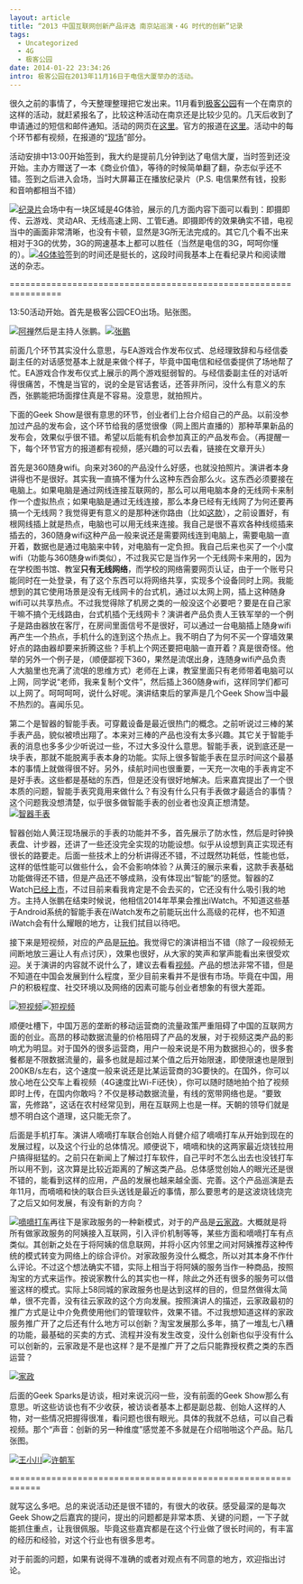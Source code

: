 ```yaml
---
layout: article
title: “2013 中国互联网创新产品评选 南京站巡演・4G 时代的创新”记录
tags:
  - Uncategorized
  - 4G
  - 极客公园
date: 2014-01-22 23:34:26
intro: 极客公园在2013年11月16日于电信大厦举办的活动。
---
```


很久之前的事情了，今天整理整理把它发出来。11月看到[极客公园](http://www.geekpark.net/)有一个在南京的这样的活动，就赶紧报名了，比较这种活动在南京还是比较少见的。几天后收到了申请通过的短信和邮件通知。活动的网页在[这里](http://www.geekpark.net/event/detail/190844)。官方的报道在[这里](http://www.geekpark.net/event/review/190844)。活动中的每个环节都有视频，在报道的“[现场](http://www.geekpark.net/event/review/190844#Plot1)”部分。

活动安排中13:00开始签到，我大约是提前几分钟到达了电信大厦，当时签到还没开始。主办方赠送了一本《商业价值》，等待的时候简单翻了翻，杂志似乎还不错。签到之后进入会场，当时大屏幕正在播放纪录片（P.S. 电信果然有钱，投影和音响都相当不错）

[![纪录片](http://ww1.sinaimg.cn/large/005yyi5Jjw1eiq59fkl7pj30m80goq6i.jpg)](http://ww1.sinaimg.cn/large/005yyi5Jjw1eiq59fkl7pj30m80goq6i.jpg)会场中有一块区域是4G体验，展示的几方面内容下面可以看到：即摄即传、云游戏、灵动AR、无线高速上网、工管E通。即摄即传的效果确实不错，电视当中的画面非常清晰，也没有卡顿，显然是3G所无法完成的。其它几个看不出来相对于3G的优势，3G的网速基本上都可以胜任（当然是电信的3G，呵呵你懂的）。[![4G体验](http://ww4.sinaimg.cn/large/005yyi5Jjw1eiq59hdtenj30m80gon00.jpg)](http://ww4.sinaimg.cn/large/005yyi5Jjw1eiq59hdtenj30m80gon00.jpg)签到的时间还是挺长的，这段时间我基本上在看纪录片和阅读赠送的杂志。

================================================================

13:50活动开始。首先是极客公园CEO出场。贴张图。

[![阿禅](http://ww1.sinaimg.cn/large/005yyi5Jjw1eiq59fvlkkj30m80go41g.jpg)](http://ww1.sinaimg.cn/large/005yyi5Jjw1eiq59fvlkkj30m80go41g.jpg)然后是主持人张鹏。[![张鹏](http://ww3.sinaimg.cn/large/005yyi5Jjw1eiq59gmkbqj30m80gotbg.jpg)](http://ww3.sinaimg.cn/large/005yyi5Jjw1eiq59gmkbqj30m80gotbg.jpg)

前面几个环节其实没什么意思，与EA游戏合作发布仪式、总经理致辞和与经信委副主任的对话感觉基本上就是来做个样子，毕竟中国电信和经信委提供了场地帮了忙。EA游戏合作发布仪式上展示的两个游戏挺弱智的。与经信委副主任的对话听得很痛苦，不愧是当官的，说的全是官话套话，还答非所问，没什么有意义的东西，张鹏能把场面撑住真是不容易。没意思，就拍照片。

下面的Geek Show是很有意思的环节，创业者们上台介绍自己的产品。以前没参加过产品的发布会，这个环节给我的感觉很像（网上图片直播的）那种苹果新品的发布会，效果似乎很不错。希望以后能有机会参加真正的产品发布会。（再提醒一下，每个环节官方的报道都有视频，感兴趣的可以去看，链接在文章开头）

首先是360随身wifi。向来对360的产品没什么好感，也就没拍照片。演讲者本身讲得也不是很好。其实我一直搞不懂为什么这种东西会那么火。这东西必须要接在电脑上。如果电脑是通过网线连接互联网的，那么可以用电脑本身的无线网卡来制作一个虚拟热点；如果电脑是通过无线连接，那么本身已经有无线网了为何还要再搞一个无线网？我觉得更有意义的是那种迷你路由（比如[这款](http://www.amazon.cn/dp/B005YUBY24)），之前设置好，有根网线插上就是热点，电脑也可以用无线来连接。我自己是很不喜欢各种线缆插来插去的，360随身wifi这种产品一般来说还是需要网线连到电脑上，需要电脑一直开着，数据也是通过电脑来中转，对电脑有一定负担。我自己后来也买了一个小度wifi（功能与360随身wifi类似），不过我买它是当作另一个无线网卡来用的，因为在学校图书馆、教室**只有无线网络**，而学校的网络需要网页认证，由于一个账号只能同时在一处登录，有了这个东西可以将网络共享，实现多个设备同时上网。我能想到的其它使用场景是没有无线网卡的台式机，通过以太网上网，插上这种随身wifi可以共享热点。不过我觉得除了机房之类的一般没这个必要吧？要是在自己家干嘛不搞个无线路由，台式机插个无线网卡？演讲者产品负责人王铁军举的一个例子是路由器放在客厅，在房间里面信号不是很好，可以通过一台电脑插上随身wifi再产生一个热点，手机什么的连到这个热点上。我不明白了为何不买一个穿墙效果好点的路由器却要来折腾这些？手机上个网还要把电脑一直开着？真是很奇怪。他举的另外一个例子是，（顺便鄙视下360，果然是流氓出身，连随身wifi产品负责人大脑里也充满了流氓的思维方式）老师在上课，教室里面只有老师带着电脑可以上网，同学说“老师，我来复制个文件”，然后插上360随身wifi，这样同学们都可以上网了。呵呵呵呵，说什么好呢。演讲结束后的掌声是几个Geek Show当中最不热烈的。喜闻乐见。

第二个是智器的智能手表。可穿戴设备是最近很热门的概念。之前听说过三棒的某手表产品，貌似被喷出翔了。本来对三棒的产品也没有太多兴趣。其它关于智能手表的消息也多多少少听说过一些，不过大多没什么意思。智能手表，说到底还是一块手表，那就不能脱离手表本身的功能。实际上很多智能手表在显示时间这个最基本的事情上就做得很不好。另外，续航时间也很重要，一天充一次电的手表肯定不是好手表。这些都是基础的东西，但是还没有很好地解决。后来嘉宾提出了一个很本质的问题，智能手表究竟用来做什么？有没有什么只有手表做才最适合的事情？这个问题我没想清楚，似乎很多做智能手表的创业者也没真正想清楚。[![智器手表](http://ww3.sinaimg.cn/large/005yyi5Jjw1eiq59gpkurj30m80go0v7.jpg)](http://ww3.sinaimg.cn/large/005yyi5Jjw1eiq59gpkurj30m80go0v7.jpg)

智器创始人黄汪现场展示的手表的功能并不多，首先展示了防水性，然后是时钟换表盘、计步器，还讲了一些还没完全实现的功能设想。似乎从设想到真正实现还有很长的路要走。后面一些技术上的分析讲得还不错，不过既然功耗低，性能也低，这样的低性能可以做些什么，会不会影响体验？从黄汪的展示来看，这款手表基础功能做得还不错，但是产品还不够成熟，没有体现出“智能”的感觉。智器的Z Watch[已经上市](http://shop.smartdevices.com.cn/goods.php?id=54)，不过目前来看我肯定是不会去买的，它还没有什么吸引我的地方。主持人张鹏在结束时候说，他相信2014年苹果会推出iWatch。不知道这些基于Android系统的智能手表在iWatch发布之前能玩出什么高级的花样，也不知道iWatch会有什么耀眼的地方，让我们拭目以待吧。

接下来是短视频，对应的产品是[玩拍](http://www.wanpaiapp.com/)。我觉得它的演讲相当不错（除了一段视频无间断地放三遍让人有点讨厌），效果也很好，从大家的笑声和掌声能看出来很受欢迎。关于演讲的内容就不说什么了，建议去看看[视频](http://www.geekpark.net/cast/view/194751)。产品的想法非常不错，但是不知道在中国会发展到什么程度，至少目前来看并不是很有市场。毕竟在中国，用户的积极程度、社交环境以及网络的因素可能与创业者想象的有很大差距。

[![短视频](http://ww3.sinaimg.cn/large/005yyi5Jjw1eiq59f7zgpj30m80goju0.jpg)](http://ww3.sinaimg.cn/large/005yyi5Jjw1eiq59f7zgpj30m80goju0.jpg)[![短视频](http://ww4.sinaimg.cn/large/005yyi5Jjw1eiq59h2022j30m80goju1.jpg)](http://ww4.sinaimg.cn/large/005yyi5Jjw1eiq59h2022j30m80goju1.jpg)

顺便吐槽下，中国万恶的垄断的移动运营商的流量政策严重阻碍了中国的互联网方面的创业。高昂的移动数据流量的价格阻碍了产品的发展，对于视频这类产品的影响尤为明显。对于国外的很多运营商，用户一般来说是不用为数据担心的，很多套餐都是不限数据流量的，最多也就是超过某个值之后开始限速，即使限速也是限到200KB/s左右，这个速度一般来说还是比某运营商的3G要快的。在国外，你可以放心地在公交车上看视频（4G速度比Wi-Fi还快），你可以随时随地拍个拍了视频即时上传，在国内你敢吗？不仅是移动数据流量，有线的宽带网络也是。“要致富，先修路”，这话在农村经常见到，用在互联网上也是一样。天朝的领导们就是想不明白这个道理，这只能无奈了。

后面是手机打车。演讲人嘀嘀打车联合创始人肖健介绍了嘀嘀打车从开始到现在的发展过程，以及这个行业的总体情况。顺便说下，嘀嘀和快的这两家最近烧钱拉用户搞得挺猛的。之前只在新闻上了解过打车软件，自己平时不怎么出去也没钱打车所以用不到，这次算是比较近距离的了解这类产品。总体感觉创始人的眼光还是很不错的，能看到这样的应用，产品的发展也越来越全面、完善。这个产品巡演是去年11月，而嘀嘀和快的联合巨头送钱是最近的事情，那么要思考的是这波烧钱烧完了之后又如何发展，有没有新的方向？

[![嘀嘀打车](http://ww1.sinaimg.cn/large/005yyi5Jjw1eiq59huicij30m80goq5m.jpg)](http://ww1.sinaimg.cn/large/005yyi5Jjw1eiq59huicij30m80goq5m.jpg)再往下是家政服务的一种新模式，对于的产品是[云家政](http://www.yunjiazheng.com/)。大概就是将所有做家政服务的阿姨接入互联网，引入评价机制等等，某些方面和嘀嘀打车有点类似。其创新之处在于将阿姨的信息联网，并将小区内邻里之间对阿姨推荐这种传统的模式转变为网络上的综合评价。对家政服务没什么概念，所以对其本身不作什么评论。不过这个想法确实不错，实际上相当于将阿姨的服务当作一种商品，按照淘宝的方式来运作。按说家教什么的其实也一样，除此之外还有很多的服务可以借鉴这样的模式。实际上58同城的家政服务也是达到这样的目的，但显然做得太简单，很不完善，没有往云家政的这个方向发展。按照演讲人的描述，云家政最初的推广方式是让中介免费使用他们的管理软件，效果不错。不过我想知道这样的家政服务推广开了之后还有什么地方可以创新？淘宝发展那么多年，搞了一堆乱七八糟的功能，最基础的买卖的方式、流程并没有发生改变，没什么创新也似乎没有什么可以创新的，云家政是不是也这样？是不是推广开了之后只能靠授权费之类的东西运营？

[![家政](http://ww3.sinaimg.cn/large/005yyi5Jjw1eiq59i41crj30m80goack.jpg)](http://ww3.sinaimg.cn/large/005yyi5Jjw1eiq59i41crj30m80goack.jpg)

后面的Geek Sparks是访谈，相对来说沉闷一些，没有前面的Geek Show那么有意思。听这些访谈也有不少收获，被访谈者基本上都是副总裁、创始人这样的人物，对一些情况把握得很准，看问题也很有眼光。具体的我就不总结，可以自己看视频。那个“声音：创新的另一种维度”感觉差不多就是在介绍啪啪这个产品。贴几张图。

[![王小川](http://ww1.sinaimg.cn/large/005yyi5Jjw1eiq59ijwlqj30m80go41q.jpg)](http://ww1.sinaimg.cn/large/005yyi5Jjw1eiq59ijwlqj30m80go41q.jpg)[![许朝军](http://ww1.sinaimg.cn/large/005yyi5Jjw1eiq59ihjenj30m80gogp0.jpg)](http://ww1.sinaimg.cn/large/005yyi5Jjw1eiq59ihjenj30m80gogp0.jpg)

============================================================

就写这么多吧。总的来说活动还是很不错的，有很大的收获。感受最深的是每次Geek Show之后嘉宾的提问，提出的问题都是非常本质、关键的问题，一下子就能抓住重点，让我很佩服。毕竟这些嘉宾都是在这个行业做了很长时间的，有丰富的经历和经验，对这个行业也有很多思考。

对于前面的问题，如果有说得不准确的或者对观点有不同意的地方，欢迎指出讨论。